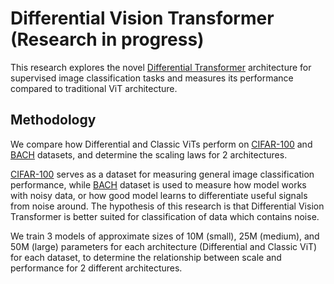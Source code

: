# Differential Vision Transformer (Research in progress)

This research explores the novel [Differential Transformer](https://arxiv.org/abs/2410.05258) architecture for supervised image classification tasks and measures its performance compared to traditional ViT architecture.

## Methodology

We compare how Differential and Classic ViTs perform on [CIFAR-100](https://huggingface.co/datasets/uoft-cs/cifar100) and [BACH](https://huggingface.co/datasets/1aurent/BACH) datasets, and determine the scaling laws for 2 architectures.

[CIFAR-100](https://huggingface.co/datasets/uoft-cs/cifar100) serves as a dataset for measuring general image classification performance, while [BACH](https://huggingface.co/datasets/1aurent/BACH) dataset is used to measure how model works with noisy data, or how good model learns to differentiate useful signals from noise around. The hypothesis of this research is that Differential Vision Transformer is better suited for classification of data which contains noise.

We train 3 models of approximate sizes of 10M (small), 25M (medium), and 50M (large) parameters for each architecture (Differential and Classic ViT) for each dataset, to determine the relationship between scale and performance for 2 different architectures.
